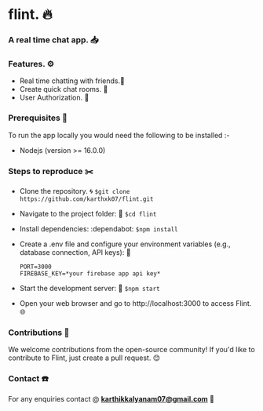 # flint. 🔥
### A real time chat app. 📥


### Features. ⚙️
*   Real time chatting with friends.👦
*   Create quick chat rooms. 🚻
*   User Authorization. 🔐

### Prerequisites 🔖
To run the app locally you would need the following to be installed :-
  *  Nodejs (version >= 16.0.0)

### Steps to reproduce ✂️
  *  Clone the repository. 🌀
      `$git clone https://github.com/karthxk07/flint.git`
     
  * Navigate to the project folder: 📁
      `$cd flint`
    
  * Install dependencies: :dependabot:
      `$npm install`
    
  *  Create a .env file and configure your environment variables (e.g., database connection, API keys): 🎄
      ```
      PORT=3000
      FIREBASE_KEY=*your firebase app api key*
      ```
  *  Start the development server: 🚙
        `$npm start`
     
  *  Open your web browser and go to http://localhost:3000 to access Flint. 🌐

### Contributions 🤝
  We welcome contributions from the open-source community! If you'd like to contribute to Flint,  just create a pull request. 😊

### Contact ☎️
  For any enquiries contact @ **karthikkalyanam07@gmail.com** 📧
    
